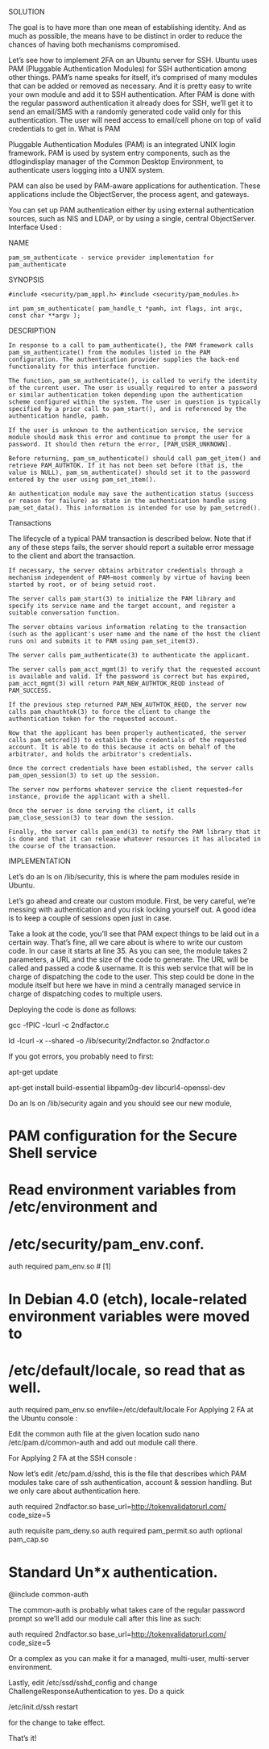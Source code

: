 SOLUTION

The goal is to have more than one mean of establishing identity. And as much as possible, the means have to be distinct in order to reduce the chances of having both mechanisms compromised.

Let’s see how to implement 2FA on an Ubuntu server for SSH. Ubuntu uses PAM (Pluggable Authentication Modules) for SSH authentication among other things. PAM’s name speaks for itself, it’s comprised of many modules that can be added or removed as necessary. And it is pretty easy to write your own module and add it to SSH authentication. After PAM is done with the regular password authentication it already does for SSH, we’ll get it to send an email/SMS with a randomly generated code valid only for this authentication. The user will need access to email/cell phone on top of valid credentials to get in.
What is PAM


Pluggable Authentication Modules (PAM) is an integrated UNIX login framework. PAM is used by system entry components, such as the dtlogindisplay manager of the Common Desktop Environment, to authenticate users logging into a UNIX system.

PAM can also be used by PAM-aware applications for authentication. These applications include the ObjectServer, the process agent, and gateways.

You can set up PAM authentication either by using external authentication sources, such as NIS and LDAP, or by using a single, central ObjectServer.
Interface Used :


NAME

    pam_sm_authenticate - service provider implementation for pam_authenticate

SYNOPSIS

    #include <security/pam_appl.h> #include <security/pam_modules.h> 

    int pam_sm_authenticate( pam_handle_t *pamh, int flags, int argc, const char **argv ); 

DESCRIPTION

    In response to a call to pam_authenticate(), the PAM framework calls pam_sm_authenticate() from the modules listed in the PAM configuration. The authentication provider supplies the back-end functionality for this interface function.

    The function, pam_sm_authenticate(), is called to verify the identity of the current user. The user is usually required to enter a password or similar authentication token depending upon the authentication scheme configured within the system. The user in question is typically specified by a prior call to pam_start(), and is referenced by the authentication handle, pamh.

    If the user is unknown to the authentication service, the service module should mask this error and continue to prompt the user for a password. It should then return the error, [PAM_USER_UNKNOWN].

    Before returning, pam_sm_authenticate() should call pam_get_item() and retrieve PAM_AUTHTOK. If it has not been set before (that is, the value is NULL), pam_sm_authenticate() should set it to the password entered by the user using pam_set_item().

    An authentication module may save the authentication status (success or reason for failure) as state in the authentication handle using pam_set_data(). This information is intended for use by pam_setcred().

Transactions

The lifecycle of a typical PAM transaction is described below. Note that if any of these steps fails, the server should report a suitable error message to the client and abort the transaction.

    If necessary, the server obtains arbitrator credentials through a mechanism independent of PAM—most commonly by virtue of having been started by root, or of being setuid root.

    The server calls pam_start(3) to initialize the PAM library and specify its service name and the target account, and register a suitable conversation function.

    The server obtains various information relating to the transaction (such as the applicant's user name and the name of the host the client runs on) and submits it to PAM using pam_set_item(3).

    The server calls pam_authenticate(3) to authenticate the applicant.

    The server calls pam_acct_mgmt(3) to verify that the requested account is available and valid. If the password is correct but has expired, pam_acct_mgmt(3) will return PAM_NEW_AUTHTOK_REQD instead of PAM_SUCCESS.

    If the previous step returned PAM_NEW_AUTHTOK_REQD, the server now calls pam_chauthtok(3) to force the client to change the authentication token for the requested account.

    Now that the applicant has been properly authenticated, the server calls pam_setcred(3) to establish the credentials of the requested account. It is able to do this because it acts on behalf of the arbitrator, and holds the arbitrator's credentials.

    Once the correct credentials have been established, the server calls pam_open_session(3) to set up the session.

    The server now performs whatever service the client requested—for instance, provide the applicant with a shell.

    Once the server is done serving the client, it calls pam_close_session(3) to tear down the session.

    Finally, the server calls pam_end(3) to notify the PAM library that it is done and that it can release whatever resources it has allocated in the course of the transaction.


IMPLEMENTATION

Let’s do an ls on /lib/security, this is where the pam modules reside in Ubuntu.

Let’s go ahead and create our custom module. First, be very careful, we’re messing with authentication and you risk locking yourself out. A good idea is to keep a couple of sessions open just in case.

Take a look at the code, you’ll see that PAM expect things to be laid out in a certain way. That’s fine, all we care about is where to write our custom code. In our case it starts at line 35. As you can see, the module takes 2 parameters, a URL and the size of the code to generate. The URL will be called and passed a code & username. It is this web service that will be in charge of dispatching the code to the user. This step could be done in the module itself but here we have in mind a centrally managed service in charge of dispatching codes to multiple users.

Deploying the code is done as follows:

gcc -fPIC -lcurl -c 2ndfactor.c

ld -lcurl -x --shared -o /lib/security/2ndfactor.so 2ndfactor.o


If you got errors, you probably need to first:

apt-get update

apt-get install build-essential libpam0g-dev libcurl4-openssl-dev


Do an ls on /lib/security again and you should see our new module, 

# PAM configuration for the Secure Shell service


# Read environment variables from /etc/environment and

# /etc/security/pam_env.conf.

auth       required     pam_env.so # [1]

# In Debian 4.0 (etch), locale-related environment variables were moved to

# /etc/default/locale, so read that as well.

auth       required     pam_env.so envfile=/etc/default/locale
For Applying 2 FA at the Ubuntu console :

Edit the common auth file at the given location sudo nano /etc/pam.d/common-auth and add out module call there.


For Applying 2 FA at the SSH console :

Now let’s edit /etc/pam.d/sshd, this is the file that describes which PAM modules take care of ssh authentication, account & session handling. But we only care about authentication here.

auth       required     2ndfactor.so base_url=http://tokenvalidatorurl.com/ code_size=5

auth requisite pam_deny.so
auth required pam_permit.so
auth optional pam_cap.so


# Standard Un*x authentication.

@include common-auth


The common-auth is probably what takes care of the regular password prompt so we’ll add our module call after this line as such:

auth       required     2ndfactor.so base_url=http://tokenvalidatorurl.com/ code_size=5

 

Or a complex as you can make it for a managed, multi-user, multi-server environment.

Lastly, edit /etc/ssd/sshd_config and change ChallengeResponseAuthentication to yes. Do a quick

/etc/init.d/ssh restart

 

for the change to take effect.

That’s it!
